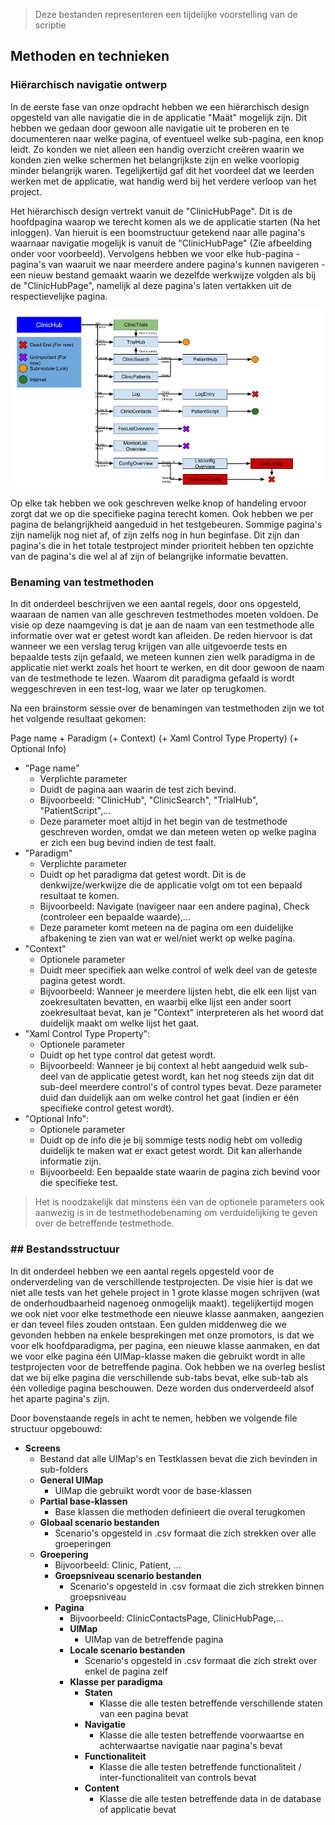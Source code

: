 >Deze bestanden representeren een tijdelijke voorstelling van de scriptie 
## Methoden en technieken

### Hiërarchisch navigatie ontwerp

In de eerste fase van onze opdracht hebben we een hiërarchisch design opgesteld van alle navigatie die in de applicatie "Maät" mogelijk zijn. Dit hebben we gedaan door gewoon alle navigatie uit te proberen en te documenteren naar welke pagina, of eventueel welke sub-pagina, een knop leidt. Zo konden we niet alleen een handig overzicht creëren waarin we konden zien welke schermen het belangrijkste zijn en welke voorlopig minder belangrijk waren. Tegelijkertijd gaf dit het voordeel dat we leerden werken met de applicatie, wat handig werd bij het verdere verloop van het project. 

Het hiërarchisch design vertrekt vanuit de "ClinicHubPage". Dit is de hoofdpagina waarop we terecht komen als we de applicatie starten (Na het inloggen). Van hieruit is een boomstructuur getekend naar alle pagina's waarnaar navigatie mogelijk is vanuit de "ClinicHubPage" (Zie afbeelding onder voor voorbeeld). Vervolgens hebben we voor elke hub-pagina - pagina's van waaruit we naar meerdere andere pagina's kunnen navigeren - een nieuw bestand gemaakt waarin we dezelfde werkwijze volgden als bij de "ClinicHubPage", namelijk al deze pagina's laten vertakken uit de respectievelijke pagina. 

![Voorbeeld: boomstructuur van "ClinicHubPage"](../OverigeDocumenten/Afbeeldingen/ClinicHub.jpg)

Op elke tak hebben we ook geschreven welke knop of handeling ervoor zorgt dat we op die specifieke pagina terecht komen. Ook hebben we per pagina de belangrijkheid aangeduid in het testgebeuren. Sommige pagina's zijn namelijk nog niet af, of zijn zelfs nog in hun beginfase. Dit zijn dan pagina's die in het totale testproject minder prioriteit hebben ten opzichte van de pagina's die wel al af zijn of belangrijke informatie bevatten.

### Benaming van testmethoden

In dit onderdeel beschrijven we een aantal regels, door ons opgesteld, waaraan de namen van alle geschreven testmethodes moeten voldoen. De visie op deze naamgeving is dat je aan de naam van een testmethode alle informatie over wat er getest wordt kan afleiden. De reden hiervoor is dat wanneer we een verslag terug krijgen van alle uitgevoerde tests en bepaalde tests zijn gefaald, we meteen kunnen zien welk paradigma in de applicatie niet werkt zoals het hoort te werken, en dit door gewoon de naam van de testmethode te lezen. Waarom dit paradigma gefaald is wordt weggeschreven in een test-log, waar we later op terugkomen.

Na een brainstorm sessie over de benamingen van testmethoden zijn we tot het volgende resultaat gekomen:

Page name + Paradigm (+ Context) (+ Xaml Control Type Property) (+ Optional Info)

* "Page name"
  * Verplichte parameter
  * Duidt de pagina aan waarin de test zich bevind.
  * Bijvoorbeeld: "ClinicHub", "ClinicSearch", "TrialHub", "PatientScript",...
  * Deze parameter moet altijd in het begin van de testmethode geschreven worden, omdat we dan meteen weten op welke pagina er zich een bug bevind indien de test faalt.
* "Paradigm"
  * Verplichte parameter
  * Duidt op het paradigma dat getest wordt. Dit is de denkwijze/werkwijze die de applicatie volgt om tot een bepaald resultaat te komen.
  * Bijvoorbeeld: Navigate (navigeer naar een andere pagina), Check (controleer een bepaalde waarde),... 
  * Deze parameter komt meteen na de pagina om een duidelijke afbakening te zien van wat er wel/niet werkt op welke pagina.
* "Context"
  * Optionele parameter
  * Duidt meer specifiek aan welke control of welk deel van de geteste pagina getest wordt.
  * Bijvoorbeeld: Wanneer je meerdere lijsten hebt, die elk een lijst van zoekresultaten bevatten, en waarbij elke lijst een ander soort zoekresultaat bevat, kan je "Context" interpreteren als het woord dat duidelijk maakt om welke lijst het gaat. 
* "Xaml Control Type Property":
  * Optionele parameter
  * Duidt op het type control dat getest wordt.
  * Bijvoorbeeld: Wanneer je bij context al hebt aangeduid welk sub-deel van de applicatie getest wordt, kan het nog steeds zijn dat dit sub-deel meerdere control's of control types bevat. Deze parameter duid dan duidelijk aan om welke control het gaat (indien er één specifieke control getest wordt). 
* "Optional Info":
  * Optionele parameter
  * Duidt op de info die je bij sommige tests nodig hebt om volledig duidelijk te maken wat er exact getest wordt. Dit kan allerhande informatie zijn.
  * Bijvoorbeeld: Een bepaalde state waarin de pagina zich bevind voor die specifieke test.

>Het is noodzakelijk dat minstens één van de optionele parameters ook aanwezig is in de testmethodebenaming om verduidelijking te geven over de betreffende testmethode.


### ## Bestandsstructuur

In dit onderdeel hebben we een aantal regels opgesteld voor de onderverdeling van de verschillende testprojecten. De visie hier is dat we niet alle tests van het gehele project in 1 grote klasse mogen schrijven (wat de onderhoudbaarheid nagenoeg onmogelijk maakt). tegelijkertijd mogen we ook niet voor elke testmethode een nieuwe klasse aanmaken, aangezien er dan teveel files zouden ontstaan. Een gulden middenweg die we gevonden hebben na enkele besprekingen met onze promotors, is dat we voor elk hoofdparadigma, per pagina, een nieuwe klasse aanmaken, en dat we voor elke pagina één UIMap-klasse maken die gebruikt wordt in alle testprojecten voor de betreffende pagina. Ook hebben we na overleg beslist dat we bij elke pagina die verschillende sub-tabs bevat, elke sub-tab als één volledige pagina beschouwen. Deze worden dus onderverdeeld alsof het aparte pagina's zijn. 

Door bovenstaande regels in acht te nemen, hebben we volgende file structuur opgebouwd: 

* **Screens**
  * Bestand dat alle UIMap's en Testklassen bevat die zich bevinden in sub-folders
  * **General UIMap**
    * UIMap die gebruikt wordt voor de base-klassen
  * **Partial base-klassen**
    * Base klassen die methoden definieert die overal terugkomen
  * **Globaal scenario bestanden** 
    * Scenario's opgesteld in .csv formaat die zich strekken over alle groeperingen
  * **Groepering**
    * Bijvoorbeeld: Clinic, Patient, ...
    * **Groepsniveau scenario bestanden**
      * Scenario's opgesteld in .csv formaat die zich strekken binnen groepsniveau
    * **Pagina**
      * Bijvoorbeeld: ClinicContactsPage, ClinicHubPage,...
      * **UIMap**
        * UIMap van de betreffende pagina
      * **Locale scenario bestanden**
        * Scenario's opgesteld in .csv formaat die zich strekt over enkel de pagina zelf
      * **Klasse per paradigma**
        * **Staten**
          *  Klasse die alle testen betreffende verschillende staten van een pagina bevat
        * **Navigatie**
          * Klasse die alle testen betreffende voorwaartse en achterwaartse navigatie naar pagina's bevat
        * **Functionaliteit**
          * Klasse die alle testen betreffende functionaliteit / inter-functionaliteit van controls bevat
        * **Content**
          * Klasse die alle testen betreffende data in de database of applicatie bevat

